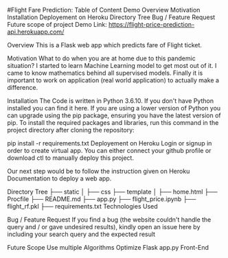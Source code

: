 #Flight Fare Prediction:
Table of Content
Demo
Overview
Motivation
Installation
Deployement on Heroku
Directory Tree
Bug / Feature Request
Future scope of project
Demo
Link: https://flight-price-prediction-api.herokuapp.com/





Overview
This is a Flask web app which predicts fare of Flight ticket.

Motivation
What to do when you are at home due to this pandemic situation? I started to learn Machine Learning model to get most out of it. I came to know mathematics behind all supervised models. Finally it is important to work on application (real world application) to actually make a difference.

Installation
The Code is written in Python 3.6.10. If you don't have Python installed you can find it here. If you are using a lower version of Python you can upgrade using the pip package, ensuring you have the latest version of pip. To install the required packages and libraries, run this command in the project directory after cloning the repository:

pip install -r requirements.txt
Deployement on Heroku
Login or signup in order to create virtual app. You can either connect your github profile or download ctl to manually deploy this project.



Our next step would be to follow the instruction given on Heroku Documentation to deploy a web app.

Directory Tree
├── static 
│   ├── css
├── template
│   ├── home.html
├── Procfile
├── README.md
├── app.py
├── flight_price.ipynb
├── flight_rf.pkl
├── requirements.txt
Technologies Used


  

Bug / Feature Request
If you find a bug (the website couldn't handle the query and / or gave undesired results), kindly open an issue here by including your search query and the expected result

Future Scope
Use multiple Algorithms
Optimize Flask app.py
Front-End
